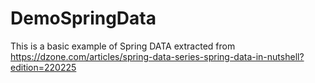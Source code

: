 # DemoSpringData
This is a basic example of Spring DATA extracted from https://dzone.com/articles/spring-data-series-spring-data-in-nutshell?edition=220225

